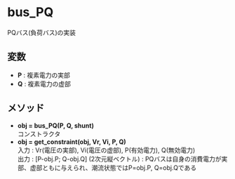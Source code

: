# bus_PQ  

PQバス(負荷バス)の実装  

## 変数  

- **P** : 複素電力の実部  
- **Q** : 複素電力の虚部  


## メソッド  

- **obj = bus_PQ(P, Q, shunt)**  
  コンストラクタ  
- **obj = get_constraint(obj, Vr, Vi, P, Q)**  
  入力 : Vr(電圧の実部), Vi(電圧の虚部), P(有効電力), Q(無効電力)  
  出力 : [P-obj.P; Q-obj.Q] (2次元縦ベクトル) : PQバスは自身の消費電力が実部、虚部ともに与えられ、潮流状態ではP=obj.P, Q=obj.Qである  
